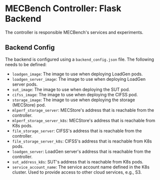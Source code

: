 # MECBench Controller: Flask Backend
The controller is responsible MECBench's services and experiments.



## Backend Config
The backend is configured using a `backend_config.json` file. The following needs to be defined:

- `loadgen_image`: The image to use when deploying LoadGen pods.
- `loadgen_server_image`: The image to use when deploying LoadGen server pods.
- `sut_image`: The image to use when deploying the SUT pod.
- `cifss_image`: The image to use when deploying the CIFSS pod.
- `storage_image`: The image to use when deploying the storage (MECStore) pod.
- `mlperf_storage_server`: MECStore's address that is reachable from the controller.
- `mlperf_storage_server_k8s`: MECStore's address that is reachable from K8s pods.
- `file_storage_server`: CIFSS's address that is reachable from the controller.
- `file_storage_server_k8s`: CIFSS's address that is reachable from K8s pods.
- `loadgen_server`: LoadGen server's address that is reachable from the controller.
- `sut_address_k8s`: SUT's address that is reachable from K8s pods.
- `service_account_name`: The service account name defined in the K8s cluster. Used to provide access to other cloud services, e.g., S3.

